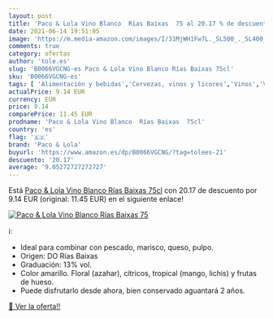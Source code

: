 ```yaml
---
layout: post
title: 'Paco & Lola Vino Blanco  Rías Baixas  75 al 20.17 % de descuento'
date: 2021-06-14 19:51:05
image: 'https://m.media-amazon.com/images/I/31MjWH1Fw7L._SL500_._SL400_.jpg'
comments: true
category: ofertas
author: 'tole.es'
slug: 'B0066VGCNG-es Paco & Lola Vino Blanco Rías Baixas 75cl'
sku: 'B0066VGCNG-es'
tags: [ 'Alimentación y bebidas','Cervezas, vinos y licores','Vinos','Vinos blancos','blanco','paco & lola','vino', ]
actualPrice: 9.14 EUR
currency: EUR
price: 9.14
comparePrice: 11.45 EUR
prodname: 'Paco & Lola Vino Blanco  Rías Baixas  75cl'
country: 'es'
flag: '🇪🇸'
brand: 'Paco & Lola'
buyurl: 'https://www.amazon.es/dp/B0066VGCNG/?tag=tolees-21'
descuento: '20.17'
average: '9.05272727272727'
---
```


Está [Paco & Lola Vino Blanco  Rías Baixas  75cl](https://www.amazon.es/dp/B0066VGCNG/?tag=tolees-21) con 20.17 de descuento por 9.14 EUR (original: 11.45 EUR) en el siguiente enlace!

[![Paco & Lola Vino Blanco  Rías Baixas  75](https://m.media-amazon.com/images/I/31MjWH1Fw7L._SL500_._SL400_.jpg)](https://www.amazon.es/dp/B0066VGCNG/?tag=tolees-21)

ℹ️:

- Ideal para combinar con pescado, marisco, queso, pulpo.
- Origen: DO Rías Baixas
- Graduación: 13% vol.
- Color amarillo. Floral (azahar), cítricos, tropical (mango, lichis) y frutas de hueso.
- Puede disfrutarlo desde ahora, bien conservado aguantará 2 años.

[🛒 Ver la oferta!!](https://www.amazon.es/dp/B0066VGCNG/?tag=tolees-21)
